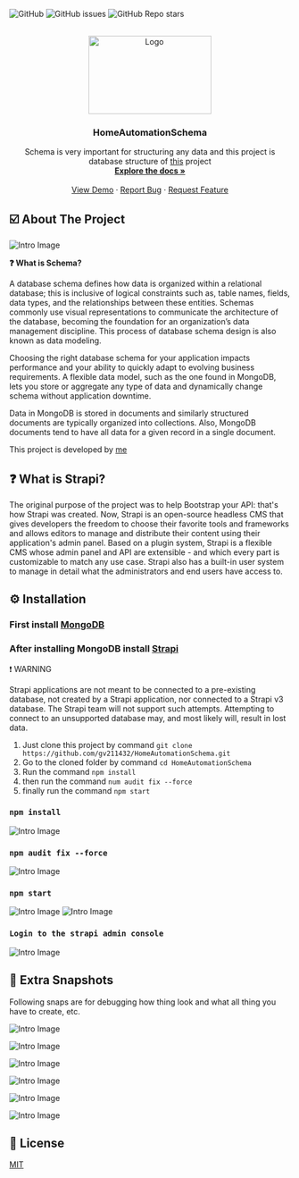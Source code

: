 ![GitHub](https://img.shields.io/github/license/GV211432/HomeAutomationSchema) ![GitHub issues](https://img.shields.io/github/issues-raw/GV211432/HomeAutomationSchema) ![GitHub Repo stars](https://img.shields.io/github/stars/GV211432/HomeAutomationSchema?style=social)


<!-- PROJECT LOGO -->
<br />
<div align="center">
  <a href="https://github.com/othneildrew/Best-README-Template">
    <img src="readme-img/vha-strapi.png" alt="Logo" width="220" height="140" >
  </a>
  
  <h3 align="center"><b>HomeAutomationSchema</b></h3>

  <p align="center">
    Schema is very important for structuring any data and this project is database structure of <a href="https://github.com/gv211432/home-automation-website">this</a> project
    <br />
    <a href="#"><strong>Explore the docs »</strong></a>
    <br />
    <br />
    <a href="https://github1s.com/gv211432/HomeAutomationSchema">View Demo</a>
    ·
    <a href="https://github.com/gv211432/HomeAutomationSchema/issues">Report Bug</a>
    ·
    <a href="https://github.com/gv211432/HomeAutomationSchema/issues">Request Feature</a>
  </p>
</div>

<!-- ABOUT THE PROJECT -->

## ☑️ About The Project

![Intro Image](readme-img/strapi5.png)


**❓ What is Schema?**<br>

A database schema defines how data is organized within a relational database; this is inclusive of logical constraints such as, table names, fields, data types, and the relationships between these entities. Schemas commonly use visual representations to communicate the architecture of the database, becoming the foundation for an organization’s data management discipline. This process of database schema design is also known as data modeling.

Choosing the right database schema for your application impacts performance and your ability to quickly adapt to evolving business requirements. A flexible data model, such as the one found in MongoDB, lets you store or aggregate any type of data and dynamically change schema without application downtime.

Data in MongoDB is stored in documents and similarly structured documents are typically organized into collections. Also, MongoDB documents tend to have all data for a given record in a single document.

This project is developed by [me](https://github.com/gv211432)


## ❓ What is Strapi?

The original purpose of the project was to help Bootstrap your API: that's how Strapi was created. Now, Strapi is an open-source headless CMS that gives developers the freedom to choose their favorite tools and frameworks and allows editors to manage and distribute their content using their application's admin panel. Based on a plugin system, Strapi is a flexible CMS whose admin panel and API are extensible - and which every part is customizable to match any use case. Strapi also has a built-in user system to manage in detail what the administrators and end users have access to.


## ⚙️ Installation 

### First install [MongoDB](https://www.mongodb.com/docs/manual/installation/)
### After installing MongoDB install [Strapi](https://docs.strapi.io/developer-docs/latest/getting-started/quick-start.html)

❗️ WARNING

Strapi applications are not meant to be connected to a pre-existing database, not created by a Strapi application, nor connected to a Strapi v3 database. The Strapi team will not support such attempts. Attempting to connect to an unsupported database may, and most likely will, result in lost data.

1. Just clone this project by command `git clone https://github.com/gv211432/HomeAutomationSchema.git`
2. Go to the cloned folder by command `cd HomeAutomationSchema`
3. Run the command `npm install`
4. then run the command `num audit fix --force`
5. finally run the command `npm start`

### `npm install`
![Intro Image](readme-img/strapi-cmd4.png)


### `npm audit fix --force`
![Intro Image](readme-img/strapi-cmd3.png)


### `npm start`
![Intro Image](readme-img/strapi-cmd2.png)
![Intro Image](readme-img/strapi-cmd1.png)

### `Login to the strapi admin console`
![Intro Image](readme-img/strapi-login.png)



## 🔧 Extra Snapshots

Following snaps are for debugging how thing look and what all thing you have to create, etc.
 
![Intro Image](readme-img/strapi10.png)


![Intro Image](readme-img/strapi6.png)


![Intro Image](readme-img/strapi8.png)


![Intro Image](readme-img/strapi9.png)


![Intro Image](readme-img/strapi2.png)


![Intro Image](readme-img/strapi3.png)


## 📖 License 

  [MIT](https://github.com/gv211432/boxes/blob/main/LICENSE)
